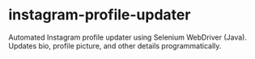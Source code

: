 # instagram-profile-updater
Automated Instagram profile updater using Selenium WebDriver (Java).  Updates bio, profile picture, and other details programmatically.
